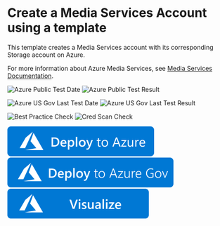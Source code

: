 # Create a Media Services Account using a template

This template creates a Media Services account with its corresponding Storage account on Azure.

For more information about Azure Media Services, see [Media Services Documentation](https://docs.microsoft.com/azure/media-services/).

![Azure Public Test Date](https://azurequickstartsservice.blob.core.windows.net/badges/101-media-services-account-create/PublicLastTestDate.svg)
![Azure Public Test Result](https://azurequickstartsservice.blob.core.windows.net/badges/101-media-services-account-create/PublicDeployment.svg)

![Azure US Gov Last Test Date](https://azurequickstartsservice.blob.core.windows.net/badges/101-media-services-account-create/FairfaxLastTestDate.svg)
![Azure US Gov Last Test Result](https://azurequickstartsservice.blob.core.windows.net/badges/101-media-services-account-create/FairfaxDeployment.svg)

![Best Practice Check](https://azurequickstartsservice.blob.core.windows.net/badges/101-media-services-account-create/BestPracticeResult.svg)
![Cred Scan Check](https://azurequickstartsservice.blob.core.windows.net/badges/101-media-services-account-create/CredScanResult.svg)

[![Deploy To Azure](https://raw.githubusercontent.com/Azure/azure-quickstart-templates/master/1-CONTRIBUTION-GUIDE/images/deploytoazure.svg?sanitize=true)](https://portal.azure.com/#create/Microsoft.Template/uri/https%3A%2F%2Fraw.githubusercontent.com%2FAzure%2Fazure-quickstart-templates%2Fmaster%2F101-media-services-create%2Fazuredeploy.json)  [![Deploy To Azure US Gov](https://raw.githubusercontent.com/Azure/azure-quickstart-templates/master/1-CONTRIBUTION-GUIDE/images/deploytoazuregov.svg?sanitize=true)](https://portal.azure.us/#create/Microsoft.Template/uri/https%3A%2F%2Fraw.githubusercontent.com%2FAzure%2Fazure-quickstart-templates%2Fmaster%2F101-media-services-create%2Fazuredeploy.json)  [![Visualize](https://raw.githubusercontent.com/Azure/azure-quickstart-templates/master/1-CONTRIBUTION-GUIDE/images/visualizebutton.svg?sanitize=true)](http://armviz.io/#/?load=https%3A%2F%2Fraw.githubusercontent.com%2FAzure%2Fazure-quickstart-templates%2Fmaster%2F101-media-services-create%2Fazuredeploy.json)
